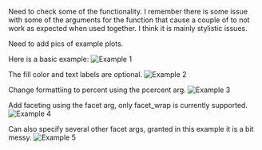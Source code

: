 Need to check some of the functionality. I remember there is some issue with some of the arguments for the function that cause a couple of to not work as expected when used together. I think it is mainly stylistic issues. 

Need to add pics of example plots.

Here is a basic example:
![Example 1](https://github.com/user-attachments/assets/cf64a6c4-c1dc-4b2f-a86b-bfd4df70cfe5)

The fill color and text labels are optional.
![Example 2](https://github.com/user-attachments/assets/5df328f8-4f89-4798-9327-b57f209ea36f)

Change formattiing to percent using the pcercent arg. 
![Example 3](https://github.com/user-attachments/assets/c36205df-d200-457e-8fbc-24f86261e047)

Add faceting using the facet arg, only facet_wrap is currently supported.
![Example 4](https://github.com/user-attachments/assets/31b6c85a-edd0-4159-9cf7-141ceecb5aef)

Can also specify several other facet args, granted in this example it is a bit messy.
![Example 5](https://github.com/user-attachments/assets/9fe74b1a-0d89-434a-9cb8-165828c2caa0)
